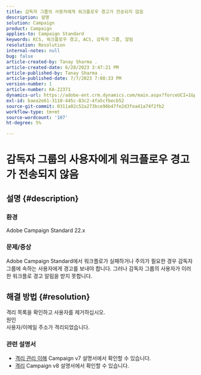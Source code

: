 ```yaml
---
title: 감독자 그룹의 사용자에게 워크플로우 경고가 전송되지 않음
description: 설명
solution: Campaign
product: Campaign
applies-to: Campaign Standard
keywords: KCS, 워크플로우 경고, ACS, 감독자 그룹, 알림
resolution: Resolution
internal-notes: null
bug: false
article-created-by: Tanay Sharma .
article-created-date: 6/28/2023 3:47:21 PM
article-published-by: Tanay Sharma .
article-published-date: 7/7/2023 7:08:33 PM
version-number: 1
article-number: KA-22371
dynamics-url: https://adobe-ent.crm.dynamics.com/main.aspx?forceUCI=1&pagetype=entityrecord&etn=knowledgearticle&id=dc9c8e0b-cb15-ee11-8f6e-6045bd006295
exl-id: baea2e61-3110-445c-83c2-4fa5cfbecb52
source-git-commit: 0311a02c52a273bce96b47fe2d3fea41a74f2fb2
workflow-type: tm+mt
source-wordcount: '107'
ht-degree: 5%

---
```


# 감독자 그룹의 사용자에게 워크플로우 경고가 전송되지 않음

## 설명 {#description}


### 환경

Adobe Campaign Standard 22.x

### 문제/증상

Adobe Campaign Standard에서 워크플로가 실패하거나 주의가 필요한 경우 감독자 그룹에 속하는 사용자에게 경고를 보내야 합니다. 그러나 감독자 그룹의 사용자가 이러한 워크플로 경고 알림을 받지 못합니다.


## 해결 방법 {#resolution}


격리 목록을 확인하고 사용자를 제거하십시오.
<br>원인<br>
사용자/이메일 주소가 격리되었습니다.

### 관련 설명서

- [격리 관리 이해](https://experienceleague.adobe.com/docs/campaign-classic/using/sending-messages/monitoring-deliveries/understanding-quarantine-management.html) Campaign v7 설명서에서 확인할 수 있습니다.
- [격리](https://experienceleague.adobe.com/docs/campaign/campaign-v8/campaigns/send/failures/quarantines.html) Campaign v8 설명서에서 확인할 수 있습니다.
